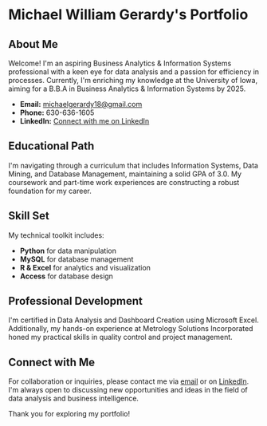# Michael William Gerardy's Portfolio

## About Me

Welcome! I'm an aspiring Business Analytics & Information Systems professional with a keen eye for data analysis and a passion for efficiency in processes. Currently, I'm enriching my knowledge at the University of Iowa, aiming for a B.B.A in Business Analytics & Information Systems by 2025.

- **Email:** [michaelgerardy18@gmail.com](mailto:michaelgerardy18@gmail.com)
- **Phone:** 630-636-1605
- **LinkedIn:** [Connect with me on LinkedIn](https://www.linkedin.com/in/michael-gerardy-0971a3268/)

## Educational Path

I'm navigating through a curriculum that includes Information Systems, Data Mining, and Database Management, maintaining a solid GPA of 3.0. My coursework and part-time work experiences are constructing a robust foundation for my career.

## Skill Set

My technical toolkit includes:
- **Python** for data manipulation
- **MySQL** for database management
- **R & Excel** for analytics and visualization
- **Access** for database design

## Professional Development

I'm certified in Data Analysis and Dashboard Creation using Microsoft Excel. Additionally, my hands-on experience at Metrology Solutions Incorporated honed my practical skills in quality control and project management.

## Connect with Me

For collaboration or inquiries, please contact me via [email](mailto:michaelgerardy18@gmail.com) or on [LinkedIn](https://www.linkedin.com/in/michael-gerardy-0971a3268/). I'm always open to discussing new opportunities and ideas in the field of data analysis and business intelligence.

Thank you for exploring my portfolio!

